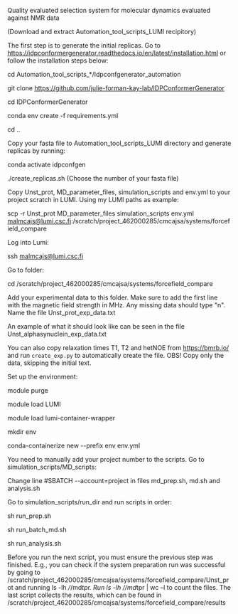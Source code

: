 Quality evaluated selection system for molecular dynamics evaluated against NMR data

(Download and extract Automation_tool_scripts_LUMI recipitory) 


The first step is to generate the initial replicas. Go to https://idpconformergenerator.readthedocs.io/en/latest/installation.html or follow the installation steps below: 
 
cd Automation_tool_scripts_*/Idpconfgenerator_automation

git clone https://github.com/julie-forman-kay-lab/IDPConformerGenerator 

cd IDPConformerGenerator 

conda env create -f requirements.yml 

cd ..


Copy your fasta file to Automation_tool_scripts_LUMI directory and generate replicas by running: 

conda activate idpconfgen 

./create_replicas.sh (Choose the number of your fasta file) 


Copy Unst_prot, MD_parameter_files, simulation_scripts and env.yml to your project scratch in LUMI. Using my LUMI paths as example:

scp -r Unst_prot MD_parameter_files simulation_scripts env.yml malmcajs@lumi.csc.fi:/scratch/project_462000285/cmcajsa/systems/forcefield_compare 


Log into Lumi: 

ssh malmcajs@lumi.csc.fi 


Go to folder: 

cd /scratch/project_462000285/cmcajsa/systems/forcefield_compare

Add your experimental data to this folder. Make sure to add the first line with the magnetic field strength in MHz. Any missing data should type "n". 
Name the file Unst_prot_exp_data.txt

An example of what it should look like can be seen in the file Unst_alphasynuclein_exp_data.txt

You can also copy relaxation times T1, T2 and hetNOE from https://bmrb.io/ and run `create_exp.py` to automatically create the file. OBS! Copy only the data, skipping the initial text.


Set up the environment:
 
module purge

module load LUMI

module load lumi-container-wrapper

mkdir env

conda-containerize new --prefix env env.yml

You need to manually add your project number to the scripts. Go to simulation_scripts/MD_scripts:

Change line #SBATCH --account=project in files md_prep.sh, md.sh and analysis.sh


Go to simulation_scripts/run_dir and run scripts in order:

sh run_prep.sh 

sh run_batch_md.sh 

sh run_analysis.sh 


Before you run the next script, you must ensure the previous step was finished. E.g., you can check if the system preparation run was successful by going to /scratch/project_462000285/cmcajsa/systems/forcefield_compare/Unst_prot and running ls -lh */*/md*tpr. Run ls -lh */*/md*tpr | wc –l to count the files. The last script collects the results, which can be found in /scratch/project_462000285/cmcajsa/systems/forcefield_compare/results  
